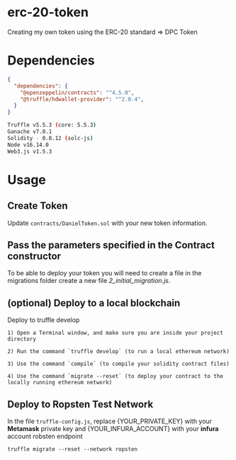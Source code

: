 # erc-20-token

Creating my own token using the ERC-20 standard => DPC Token

# Dependencies
```json
{
  "dependencies": {
    "@openzeppelin/contracts": "^4.5.0",
    "@truffle/hdwallet-provider": "^2.0.4",
  }
}
```

```bash
Truffle v5.5.3 (core: 5.5.3)
Ganache v7.0.1
Solidity - 0.8.12 (solc-js)
Node v16.14.0
Web3.js v1.5.3
```

# Usage

## Create Token
Update `contracts/DanielToken.sol` with your new token information.

## Pass the parameters specified in the Contract constructor
To be able to deploy your token you will need to create a file in the migrations folder create a new file *2_initial_migration.js*. 

## (optional) Deploy to a local blockchain
Deploy to truffle develop
```
1) Open a Terminal window, and make sure you are inside your project directory

2) Run the command `truffle develop` (to run a local ethereum network)

3) Use the command `compile` (to compile your solidity contract files)

4) Use the command `migrate --reset` (to deploy your contract to the locally running ethereum network)
```

## Deploy to Ropsten Test Network
In the file `truffle-config.js`, replace {YOUR_PRIVATE_KEY} with your **Metamask** private key and {YOUR_INFURA_ACCOUNT} with your **infura** account robsten endpoint

```
truffle migrate --reset --network ropsten
```
